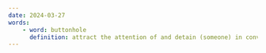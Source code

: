 ```yaml
---
date: 2024-03-27
words:
    - word: buttonhole
      definition: attract the attention of and detain (someone) in conversation, typically against his or her will.
---
```

